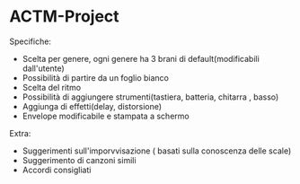 # ACTM-Project

Specifiche:
* Scelta per genere, ogni genere ha 3 brani di default(modificabili dall'utente)
* Possibilità di partire da un foglio bianco
* Scelta del ritmo
* Possibilità di aggiungere strumenti(tastiera, batteria, chitarra , basso)
* Aggiunga di effetti(delay, distorsione)
* Envelope modificabile e stampata a schermo

Extra:
* Suggerimenti sull'imporvvisazione ( basati sulla conoscenza delle scale)
* Suggerimento di canzoni simili
* Accordi consigliati
  
